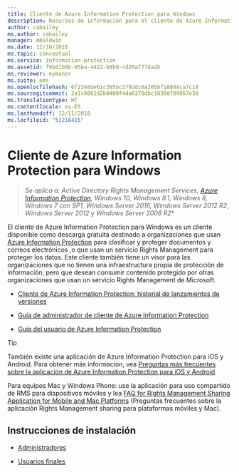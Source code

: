 ```yaml
---
title: Cliente de Azure Information Protection para Windows
description: Recursos de información para el cliente de Azure Information Protection para Windows. Este cliente disponible como descarga gratuita está destinado a las organizaciones que desean clasificar y proteger documentos y correos electrónicos.
author: cabailey
ms.author: cabailey
manager: mbaldwin
ms.date: 12/10/2018
ms.topic: conceptual
ms.service: information-protection
ms.assetid: f9b61b6b-05ba-4422-b8b0-cd20af774a2b
ms.reviewer: eymanor
ms.suite: ems
ms.openlocfilehash: 6f2348de61c395bc1792dc0a205bf18848ca7c18
ms.sourcegitcommit: 2a1c0882d2b0400f4da6370dbc1830df09867e3d
ms.translationtype: HT
ms.contentlocale: es-ES
ms.lasthandoff: 12/11/2018
ms.locfileid: "53218415"
---
```

# <a name="azure-information-protection-client-for-windows"></a>Cliente de Azure Information Protection para Windows

>*Se aplica a: Active Directory Rights Management Services, [Azure Information Protection](https://azure.microsoft.com/pricing/details/information-protection), Windows 10, Windows 8.1, Windows 8, Windows 7 con SP1, Windows Server 2016, Windows Server 2012 R2, Windows Server 2012 y Windows Server 2008 R2**

El cliente de Azure Information Protection para Windows es un cliente disponible como descarga gratuita destinado a organizaciones que usan [Azure Information Protection](../what-is-information-protection.md) para clasificar y proteger documentos y correos electrónicos ,o que usan un servicio Rights Management para proteger los datos. Este cliente también tiene un visor para las organizaciones que no tienen una infraestructura propia de protección de información, pero que desean consumir contenido protegido por otras organizaciones que usan un servicio Rights Management de Microsoft.

- [Cliente de Azure Information Protection: historial de lanzamientos de versiones](client-version-release-history.md)

- [Guía de administrador de cliente de Azure Information Protection](client-admin-guide.md)

- [Guía del usuario de Azure Information Protection](client-user-guide.md)

> [!TIP]
> También existe una aplicación de Azure Information Protection para iOS y Android. Para obtener más información, vea [Preguntas más frecuentes sobre la aplicación de Azure Information Protection para iOS y Android](mobile-app-faq.md ).
> 
> Para equipos Mac y Windows Phone: use la aplicación para uso compartido de RMS para dispositivos móviles y lea [FAQ for Rights Management Sharing Application for Mobile and Mac Platforms](https://technet.microsoft.com/dn451248) (Preguntas frecuentes sobre la aplicación Rights Management sharing para plataformas móviles y Mac).

## <a name="install-instructions"></a>Instrucciones de instalación

- [Administradores](client-admin-guide-install.md)

- [Usuarios finales](install-client-app.md)



